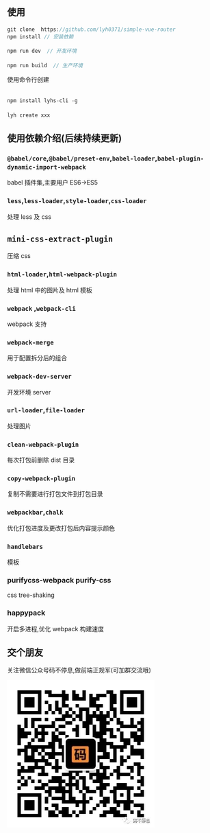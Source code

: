 ## 使用

```js
git clone  https://github.com/lyh0371/simple-vue-router
npm install // 安装依赖

npm run dev  // 开发环境

npm run build  // 生产环境

```

使用命令行创建

```js

npm install lyhs-cli -g

lyh create xxx
```

## 使用依赖介绍(后续持续更新)

### `@babel/core`,`@babel/preset-env`,`babel-loader`,`babel-plugin-dynamic-import-webpack`

babel 插件集,主要用户 ES6->ES5

### `less`,`less-loader`,`style-loader`,`css-loader`

处理 less 及 css

## `mini-css-extract-plugin`

压缩 css

### `html-loader`,`html-webpack-plugin`

处理 html 中的图片及 html 模板

### `webpack` ,`webpack-cli`

webpack 支持

### `webpack-merge`

用于配置拆分后的组合

### `webpack-dev-server`

开发环境 server

### `url-loader`,`file-loader`

处理图片

### `clean-webpack-plugin`

每次打包前删除 dist 目录

### `copy-webpack-plugin`

复制不需要进行打包文件到打包目录

### `webpackbar`,`chalk`

优化打包进度及更改打包后内容提示颜色

### `handlebars`

模板

### purifycss-webpack purify-css

css tree-shaking

### happypack

开启多进程,优化 webpack 构建速度

## 交个朋友

关注微信公众号码不停息,做前端正规军(可加群交流哦)

![公众号码不停息](https://github.com/lyh0371/lyh-pages/blob/master/mbtx.jpg)
